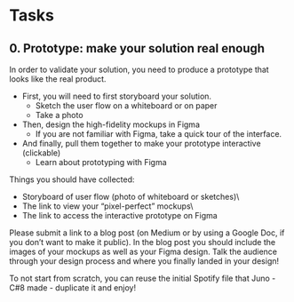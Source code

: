 # Tasks
## 0. Prototype: make your solution real enough

In order to validate your solution, you need to produce a prototype that looks like the real product.

- First, you will need to first storyboard your solution.
    - Sketch the user flow on a whiteboard or on paper
    - Take a photo
- Then, design the high-fidelity mockups in Figma
    - If you are not familiar with Figma, take a quick tour of the interface.
- And finally, pull them together to make your prototype interactive (clickable)
    - Learn about prototyping with Figma

Things you should have collected:

- Storyboard of user flow (photo of whiteboard or sketches)\
- The link to view your “pixel-perfect” mockups\
- The link to access the interactive prototype on Figma

Please submit a link to a blog post (on Medium or by using a Google Doc, if you don’t want to make it public). In the blog post you should include the images of your mockups as well as your Figma design. Talk the audience through your design process and where you finally landed in your design!

To not start from scratch, you can reuse the initial Spotify file that Juno - C#8 made - duplicate it and enjoy!
